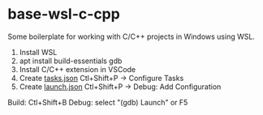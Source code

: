 # base-wsl-c-cpp
Some boilerplate for working with C/C++ projects in Windows using WSL.

1. Install WSL
2. apt install build-essentials gdb
3. Install C/C++ extension in VSCode
4. Create [tasks.json](.vscode/tasks.json)
    Ctl+Shift+P -> Configure Tasks
5. Create [launch.json](.vscode/launch.json)
    Ctl+Shift+P -> Debug: Add Configuration

Build:
    Ctl+Shift+B
Debug:
    select "(gdb) Launch" or F5